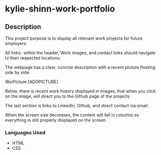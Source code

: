 # kylie-shinn-work-portfolio

## Description

This project purpose is to display all relevant work projects for future employers.

All links- within the header, Work images, and contact links should navigate to their respected locations.

The webpage has a clear, concise description with a recent picture floating side by side.

!BioPicture [ADDPICTURE]

Below, there is recent work history displayed in images, that when you click on the image, will direct you to the Github page of the projects.

The last section is links to LinkedIn, Github, and direct contact via email.

When the screen size decreases, the content will fall in columns so everything is still properly displayed on the screen.


### Languages Used
* HTML
* CSS


